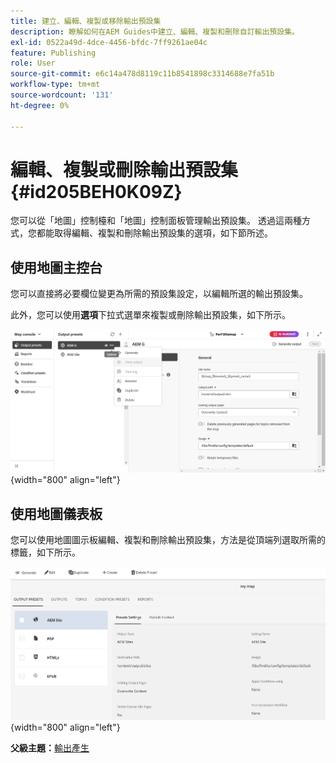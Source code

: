 ```yaml
---
title: 建立、編輯、複製或移除輸出預設集
description: 瞭解如何在AEM Guides中建立、編輯、複製和刪除自訂輸出預設集。
exl-id: 0522a49d-4dce-4456-bfdc-7ff9261ae04c
feature: Publishing
role: User
source-git-commit: e6c14a478d8119c11b8541898c3314688e7fa51b
workflow-type: tm+mt
source-wordcount: '131'
ht-degree: 0%

---
```


# 編輯、複製或刪除輸出預設集 {#id205BEH0K09Z}

您可以從「地圖」控制檯和「地圖」控制面板管理輸出預設集。 透過這兩種方式，您都能取得編輯、複製和刪除輸出預設集的選項，如下節所述。

## 使用地圖主控台

您可以直接將必要欄位變更為所需的預設集設定，以編輯所選的輸出預設集。

此外，您可以使用&#x200B;**選項**&#x200B;下拉式選單來複製或刪除輸出預設集，如下所示。


![](images/delete-preset-map-console.png){width="800" align="left"}


## 使用地圖儀表板

您可以使用地圖圖示板編輯、複製和刪除輸出預設集，方法是從頂端列選取所需的標籤，如下所示。

![](images/create-new-preset-map-dashboard-new.png){width="800" align="left"}



**父級主題：**[&#x200B;輸出產生](generate-output.md)
